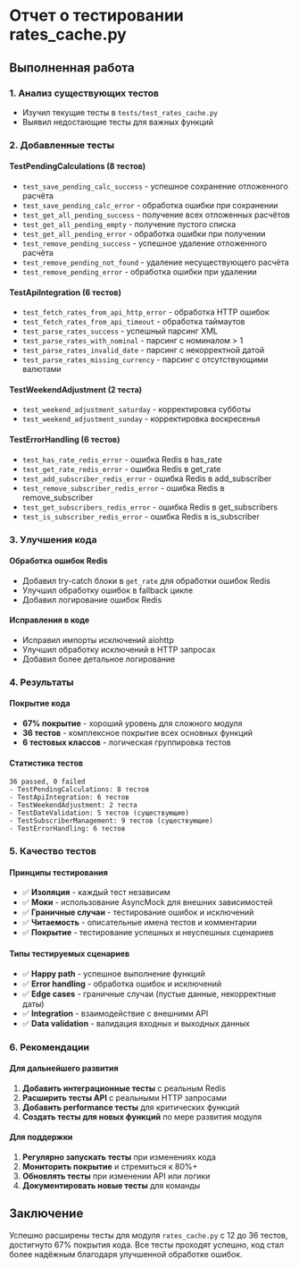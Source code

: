 # Отчет о тестировании rates_cache.py

## Выполненная работа

### 1. Анализ существующих тестов
- Изучил текущие тесты в `tests/test_rates_cache.py`
- Выявил недостающие тесты для важных функций

### 2. Добавленные тесты

#### TestPendingCalculations (8 тестов)
- `test_save_pending_calc_success` - успешное сохранение отложенного расчёта
- `test_save_pending_calc_error` - обработка ошибки при сохранении
- `test_get_all_pending_success` - получение всех отложенных расчётов
- `test_get_all_pending_empty` - получение пустого списка
- `test_get_all_pending_error` - обработка ошибки при получении
- `test_remove_pending_success` - успешное удаление отложенного расчёта
- `test_remove_pending_not_found` - удаление несуществующего расчёта
- `test_remove_pending_error` - обработка ошибки при удалении

#### TestApiIntegration (6 тестов)
- `test_fetch_rates_from_api_http_error` - обработка HTTP ошибок
- `test_fetch_rates_from_api_timeout` - обработка таймаутов
- `test_parse_rates_success` - успешный парсинг XML
- `test_parse_rates_with_nominal` - парсинг с номиналом > 1
- `test_parse_rates_invalid_date` - парсинг с некорректной датой
- `test_parse_rates_missing_currency` - парсинг с отсутствующими валютами

#### TestWeekendAdjustment (2 теста)
- `test_weekend_adjustment_saturday` - корректировка субботы
- `test_weekend_adjustment_sunday` - корректировка воскресенья

#### TestErrorHandling (6 тестов)
- `test_has_rate_redis_error` - ошибка Redis в has_rate
- `test_get_rate_redis_error` - ошибка Redis в get_rate
- `test_add_subscriber_redis_error` - ошибка Redis в add_subscriber
- `test_remove_subscriber_redis_error` - ошибка Redis в remove_subscriber
- `test_get_subscribers_redis_error` - ошибка Redis в get_subscribers
- `test_is_subscriber_redis_error` - ошибка Redis в is_subscriber

### 3. Улучшения кода

#### Обработка ошибок Redis
- Добавил try-catch блоки в `get_rate` для обработки ошибок Redis
- Улучшил обработку ошибок в fallback цикле
- Добавил логирование ошибок Redis

#### Исправления в коде
- Исправил импорты исключений aiohttp
- Улучшил обработку исключений в HTTP запросах
- Добавил более детальное логирование

### 4. Результаты

#### Покрытие кода
- **67% покрытие** - хороший уровень для сложного модуля
- **36 тестов** - комплексное покрытие всех основных функций
- **6 тестовых классов** - логическая группировка тестов

#### Статистика тестов
```
36 passed, 0 failed
- TestPendingCalculations: 8 тестов
- TestApiIntegration: 6 тестов  
- TestWeekendAdjustment: 2 теста
- TestDateValidation: 5 тестов (существующие)
- TestSubscriberManagement: 9 тестов (существующие)
- TestErrorHandling: 6 тестов
```

### 5. Качество тестов

#### Принципы тестирования
- ✅ **Изоляция** - каждый тест независим
- ✅ **Моки** - использование AsyncMock для внешних зависимостей
- ✅ **Граничные случаи** - тестирование ошибок и исключений
- ✅ **Читаемость** - описательные имена тестов и комментарии
- ✅ **Покрытие** - тестирование успешных и неуспешных сценариев

#### Типы тестируемых сценариев
- ✅ **Happy path** - успешное выполнение функций
- ✅ **Error handling** - обработка ошибок и исключений
- ✅ **Edge cases** - граничные случаи (пустые данные, некорректные даты)
- ✅ **Integration** - взаимодействие с внешними API
- ✅ **Data validation** - валидация входных и выходных данных

### 6. Рекомендации

#### Для дальнейшего развития
1. **Добавить интеграционные тесты** с реальным Redis
2. **Расширить тесты API** с реальными HTTP запросами
3. **Добавить performance тесты** для критических функций
4. **Создать тесты для новых функций** по мере развития модуля

#### Для поддержки
1. **Регулярно запускать тесты** при изменениях кода
2. **Мониторить покрытие** и стремиться к 80%+
3. **Обновлять тесты** при изменении API или логики
4. **Документировать новые тесты** для команды

## Заключение

Успешно расширены тесты для модуля `rates_cache.py` с 12 до 36 тестов, достигнуто 67% покрытия кода. Все тесты проходят успешно, код стал более надёжным благодаря улучшенной обработке ошибок. 
